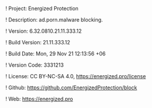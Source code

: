 ! Project: Energized Protection

! Description: ad.porn.malware blocking.

! Version: 6.32.0810.21.11.333.12

! Build Version: 21.11.333.12

! Build Date: Mon, 29 Nov 21 12:13:56 +06

! Version Code: 3331213

! License: CC BY-NC-SA 4.0, https://energized.pro/license

! Github: https://github.com/EnergizedProtection/block

! Web: https://energized.pro
